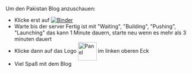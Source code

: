 Um den Pakistan Blog anzuschauen:
- Klicke erst auf [![Binder](https://mybinder.org/badge_logo.svg)](https://mybinder.org/v2/gh/Koppeprojects/Pakistan_blog/HEAD?urlpath=%2Fdoc%2Ftree%2FPakistan_Blog.py)
- Warte bis der server  Fertig ist mit "Waiting", "Building", "Pushing", "Launching" das kann 1 Minute dauern, starte neu wenn es mehr als 3 minuten dauert
- Klicke dann auf das Logo <img src="https://panel.holoviz.org/_static/logo.svg" alt="Panel" width="50" style="vertical-align: middle;"> im linken oberen Eck
- Viel Spaß mit dem Blog




